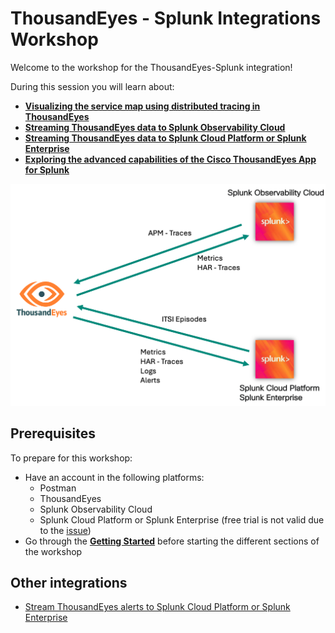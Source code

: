 # ThousandEyes - Splunk Integrations Workshop


Welcome to the workshop for the ThousandEyes-Splunk integration!

During this session you will learn about: 

- [**Visualizing the service map using distributed tracing in ThousandEyes**](service_map/basic/getting_started.md)
- [**Streaming ThousandEyes data to Splunk Observability Cloud**](splunk_observability/login_splunk_observability.md)
- [**Streaming ThousandEyes data to Splunk Cloud Platform or Splunk Enterprise**](splunk_core/login_splunk_cloud_enterprise.md)
- [**Exploring the advanced capabilities of the Cisco ThousandEyes App for Splunk**](thousandeyes_splunk_app/getting_started.md)

![workflow](img/workflow_digram.png)

## Prerequisites

To prepare for this workshop:
- Have an account in the following platforms:
    - Postman
    - ThousandEyes 
    - Splunk Observability Cloud
    - Splunk Cloud Platform or Splunk Enterprise (free trial is not valid due to the [issue](https://ideas.splunk.com/ideas/PLECID-I-816))
- Go through the [**Getting Started**](getting_started/access_postman.md) before starting the different sections of the workshop

## Other integrations

- [Stream ThousandEyes alerts to Splunk Cloud Platform or Splunk Enterprise](https://docs.thousandeyes.com/product-documentation/integration-guides/custom-webhook-examples/splunk-alert-notifs)